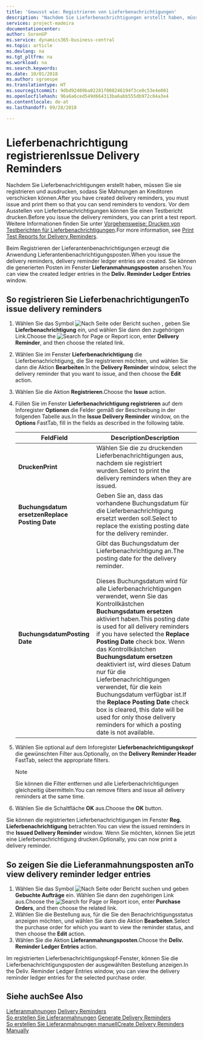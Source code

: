 ```yaml
---
title: 'Gewusst wie: Registrieren von Lieferbenachrichtigungen'
description: "Nachdem Sie Lieferbenachrichtigungen erstellt haben, müssen Sie sie registrieren und ausdrücken, damit Sie die Benachrichtigungen an Kreditoren senden können. Vor dem Ausstellen von Lieferbenachrichtigungen können Sie einen Testbericht drucken."
services: project-madeira
documentationcenter: 
author: SorenGP
ms.service: dynamics365-business-central
ms.topic: article
ms.devlang: na
ms.tgt_pltfrm: na
ms.workload: na
ms.search.keywords: 
ms.date: 10/01/2018
ms.author: sgroespe
ms.translationtype: HT
ms.sourcegitcommit: 9dbd92409ba02281f008246194f3ce0c53e4e001
ms.openlocfilehash: 96a6a6ced549d664313ba6abb555db972c84a3e4
ms.contentlocale: de-at
ms.lasthandoff: 09/28/2018

---
```

# <a name="issue-delivery-reminders"></a><span data-ttu-id="cb43d-104">Lieferbenachrichtigung registrieren</span><span class="sxs-lookup"><span data-stu-id="cb43d-104">Issue Delivery Reminders</span></span>
<span data-ttu-id="cb43d-105">Nachdem Sie Lieferbenachrichtigungen erstellt haben, müssen Sie sie registrieren und ausdrucken, sodass Sie Mahnungen an Kreditoren verschicken können.</span><span class="sxs-lookup"><span data-stu-id="cb43d-105">After you have created delivery reminders, you must issue and print them so that you can send reminders to vendors.</span></span> <span data-ttu-id="cb43d-106">Vor dem Ausstellen von Lieferbenachrichtigungen können Sie einen Testbericht drucken.</span><span class="sxs-lookup"><span data-stu-id="cb43d-106">Before you issue the delivery reminders, you can print a test report.</span></span> <span data-ttu-id="cb43d-107">Weitere Informationen finden Sie unter [Vorgehensweise: Drucken von Testberichten für  Lieferbenachrichtigungen](how-to-print-test-reports-for-delivery-reminders.md).</span><span class="sxs-lookup"><span data-stu-id="cb43d-107">For more information, see [Print Test Reports for Delivery Reminders](how-to-print-test-reports-for-delivery-reminders.md).</span></span>  

<span data-ttu-id="cb43d-108">Beim Registrieren der Lieferantenbenachrichtigungen erzeugt die Anwendung Lieferantenbenachrichtigungsposten.</span><span class="sxs-lookup"><span data-stu-id="cb43d-108">When you issue the delivery reminders, delivery reminder ledger entries are created.</span></span> <span data-ttu-id="cb43d-109">Sie können die generierten Posten im Fenster **Lieferanmahnungsposten** ansehen.</span><span class="sxs-lookup"><span data-stu-id="cb43d-109">You can view the created ledger entries in the **Deliv. Reminder Ledger Entries** window.</span></span>  

## <a name="to-issue-delivery-reminders"></a><span data-ttu-id="cb43d-110">So registrieren Sie Lieferbenachrichtigungen</span><span class="sxs-lookup"><span data-stu-id="cb43d-110">To issue delivery reminders</span></span>  

1.  <span data-ttu-id="cb43d-111">Wählen Sie das Symbol ![Nach Seite oder Bericht suchen](../../media/ui-search/search_small.png "Nach Seite oder Bericht suchen") , geben Sie **Lieferbenachrichtigung** ein, und wählen Sie dann den zugehörigen Link.</span><span class="sxs-lookup"><span data-stu-id="cb43d-111">Choose the ![Search for Page or Report](../../media/ui-search/search_small.png "Search for Page or Report icon") icon, enter **Delivery Reminder**, and then choose the related link.</span></span>  
2.  <span data-ttu-id="cb43d-112">Wählen Sie im Fenster **Lieferbenachrichtigung** die Lieferbenachrichtigung, die Sie registrieren möchten, und wählen Sie dann die Aktion **Bearbeiten**.</span><span class="sxs-lookup"><span data-stu-id="cb43d-112">In the **Delivery Reminder** window, select the delivery reminder that you want to issue, and then choose the **Edit** action.</span></span>  
3.  <span data-ttu-id="cb43d-113">Wählen Sie die Aktion **Registrieren**.</span><span class="sxs-lookup"><span data-stu-id="cb43d-113">Choose the **Issue** action.</span></span>  
4.  <span data-ttu-id="cb43d-114">Füllen Sie im Fenster **Lieferbenachrichtigung registrieren** auf dem Inforegister **Optionen** die Felder gemäß der Beschreibung in der folgenden Tabelle aus.</span><span class="sxs-lookup"><span data-stu-id="cb43d-114">In the **Issue Delivery Reminder** window, on the **Options** FastTab, fill in the fields as described in the following table.</span></span>  

    |<span data-ttu-id="cb43d-115">Feld</span><span class="sxs-lookup"><span data-stu-id="cb43d-115">Field</span></span>|<span data-ttu-id="cb43d-116">Description</span><span class="sxs-lookup"><span data-stu-id="cb43d-116">Description</span></span>|  
    |---------------------------------|---------------------------------------|  
    |<span data-ttu-id="cb43d-117">**Drucken**</span><span class="sxs-lookup"><span data-stu-id="cb43d-117">**Print**</span></span>|<span data-ttu-id="cb43d-118">Wählen Sie die zu druckenden Lieferbenachrichtigungen aus, nachdem sie registriert wurden.</span><span class="sxs-lookup"><span data-stu-id="cb43d-118">Select to print the delivery reminders when they are issued.</span></span>|  
    |<span data-ttu-id="cb43d-119">**Buchungsdatum ersetzen**</span><span class="sxs-lookup"><span data-stu-id="cb43d-119">**Replace Posting Date**</span></span>|<span data-ttu-id="cb43d-120">Geben Sie an, dass das vorhandene Buchungsdatum für die Lieferbenachrichtigung ersetzt werden soll.</span><span class="sxs-lookup"><span data-stu-id="cb43d-120">Select to replace the existing posting date for the delivery reminder.</span></span>|  
    |<span data-ttu-id="cb43d-121">**Buchungsdatum**</span><span class="sxs-lookup"><span data-stu-id="cb43d-121">**Posting Date**</span></span>|<span data-ttu-id="cb43d-122">Gibt das Buchungsdatum der Lieferbenachrichtigung an.</span><span class="sxs-lookup"><span data-stu-id="cb43d-122">The posting date for the delivery reminder.</span></span><br /><br /> <span data-ttu-id="cb43d-123">Dieses Buchungsdatum wird für alle Lieferbenachrichtigungen verwendet, wenn Sie das Kontrollkästchen **Buchungsdatum ersetzen** aktiviert haben.</span><span class="sxs-lookup"><span data-stu-id="cb43d-123">This posting date is used for all delivery reminders if you have selected the **Replace Posting Date** check box.</span></span> <span data-ttu-id="cb43d-124">Wenn das Kontrollkästchen **Buchungsdatum ersetzen** deaktiviert ist, wird dieses Datum nur für die Lieferbenachrichtigungen verwendet, für die kein Buchungsdatum verfügbar ist.</span><span class="sxs-lookup"><span data-stu-id="cb43d-124">If the **Replace Posting Date** check box is cleared, this date will be used for only those delivery reminders for which a posting date is not available.</span></span>|  

5.  <span data-ttu-id="cb43d-125">Wählen Sie optional auf dem Inforegister **Lieferbenachrichtigungskopf** die gewünschten Filter aus.</span><span class="sxs-lookup"><span data-stu-id="cb43d-125">Optionally, on the **Delivery Reminder Header** FastTab, select the appropriate filters.</span></span>  

    > [!NOTE]  
    >  <span data-ttu-id="cb43d-126">Sie können die Filter entfernen und alle Lieferbenachrichtigungen gleichzeitig übermitteln.</span><span class="sxs-lookup"><span data-stu-id="cb43d-126">You can remove filters and issue all delivery reminders at the same time.</span></span>  

6.  <span data-ttu-id="cb43d-127">Wählen Sie die Schaltfläche **OK** aus.</span><span class="sxs-lookup"><span data-stu-id="cb43d-127">Choose the **OK** button.</span></span>  

<span data-ttu-id="cb43d-128">Sie können die registrierten Lieferbenachrichtigungen im Fenster **Reg. Lieferbenachrichtigung** betrachten.</span><span class="sxs-lookup"><span data-stu-id="cb43d-128">You can view the issued reminders in the **Issued Delivery Reminder** window.</span></span> <span data-ttu-id="cb43d-129">Wenn Sie möchten, können Sie jetzt eine Lieferbenachrichtigung drucken.</span><span class="sxs-lookup"><span data-stu-id="cb43d-129">Optionally, you can now print a delivery reminder.</span></span>  

## <a name="to-view-delivery-reminder-ledger-entries"></a><span data-ttu-id="cb43d-130">So zeigen Sie die Lieferanmahnungsposten an</span><span class="sxs-lookup"><span data-stu-id="cb43d-130">To view delivery reminder ledger entries</span></span>  

1.  <span data-ttu-id="cb43d-131">Wählen Sie das Symbol ![Nach Seite oder Bericht suchen](../../media/ui-search/search_small.png "Nach Seite oder Bericht suchen") und geben **Gebuchte Aufträge** ein. Wählen Sie dann den zugehörigen Link aus.</span><span class="sxs-lookup"><span data-stu-id="cb43d-131">Choose the ![Search for Page or Report](../../media/ui-search/search_small.png "Search for Page or Report icon") icon, enter **Purchase Orders**, and then choose the related link.</span></span>  
2.  <span data-ttu-id="cb43d-132">Wählen Sie die Bestellung aus, für die Sie den Benachrichtigungsstatus anzeigen möchten, und wählen Sie dann die Aktion **Bearbeiten**.</span><span class="sxs-lookup"><span data-stu-id="cb43d-132">Select the purchase order for which you want to view the reminder status, and then choose the **Edit** action.</span></span>  
3.  <span data-ttu-id="cb43d-133">Wählen Sie die Aktion **Lieferanmahnungsposten**.</span><span class="sxs-lookup"><span data-stu-id="cb43d-133">Choose the **Deliv. Reminder Ledger Entries** action.</span></span>  

<span data-ttu-id="cb43d-134">Im registrierten Lieferbenachrichtigungskopf-Fenster, können Sie die Lieferbenachrichtigungsposten der ausgewählten Bestellung anzeigen.</span><span class="sxs-lookup"><span data-stu-id="cb43d-134">In the Deliv. Reminder Ledger Entries window, you can view the delivery reminder ledger entries for the selected purchase order.</span></span>  

## <a name="see-also"></a><span data-ttu-id="cb43d-135">Siehe auch</span><span class="sxs-lookup"><span data-stu-id="cb43d-135">See Also</span></span>  
 <span data-ttu-id="cb43d-136">[Lieferanmahnungen](delivery-reminders.md) </span><span class="sxs-lookup"><span data-stu-id="cb43d-136">[Delivery Reminders](delivery-reminders.md) </span></span>  
 <span data-ttu-id="cb43d-137">[So erstellen Sie Lieferanmahnungen](how-to-generate-delivery-reminders.md) </span><span class="sxs-lookup"><span data-stu-id="cb43d-137">[Generate Delivery Reminders](how-to-generate-delivery-reminders.md) </span></span>  
 [<span data-ttu-id="cb43d-138">So erstellen Sie Lieferanmahnungen manuell</span><span class="sxs-lookup"><span data-stu-id="cb43d-138">Create Delivery Reminders Manually</span></span>](how-to-create-delivery-reminders-manually.md)

